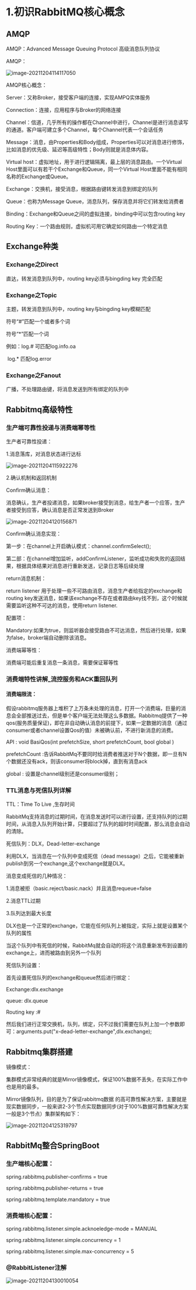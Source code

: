 # 1.初识RabbitMQ核心概念

## AMQP

AMQP：Advanced Message Queuing Protocol  高级消息队列协议

AMQP：

![image-20211204114117050](poto\image-20211204114117050.png)

AMQP核心概念：

Server：又称Broker，接受客户端的连接，实现AMPQ实体服务

Connection：连接，应用程序与Broker的网络连接

Channel：信道，几乎所有的操作都在Channel中进行，Channel是进行消息读写的通道。客户端可建立多个Channel，每个Channel代表一个会话任务

Message：消息，由Properties和Body组成，Properties可以对消息进行修饰，比如消息的优先级、延迟等高级特性；Body则就是消息体内容。

Virtual host：虚拟地址，用于进行逻辑隔离，最上层的消息路由。一个Virtual Host里面可以有若干个Exchange和Queue，同一个Virtual Host里面不能有相同名称的Exchange或Queue。

Exchange：交换机，接受消息，根据路由键转发消息到绑定的队列

Queue：也称为Message Queue，消息队列，保存消息并将它们转发给消费者

Binding：Exchange和Queue之间的虚拟连接，binding中可以包含routing key

Routing Key：一个路由规则，虚拟机可用它确定如何路由一个特定消息

## Exchange种类

### Exchange之Direct

直达，转发消息到队列中，routing key必须与bingding key 完全匹配

### Exchange之Topic

主题，转发消息到队列中，routing key与bingding key模糊匹配

符号“#”匹配一个或者多个词

符号“*”匹配一个词

例如：log.#   可匹配log.info.oa

​			log.*  匹配log.error

### Exchange之Fanout

广播，不处理路由键，将消息发送到所有绑定的队列中



## Rabbitmq高级特性

### 生产端可靠性投递与消费端幂等性

生产者可靠性投递：

1.消息落库，对消息状态进行达标

![image-20211204115922276](poto\image-20211204115922276.png)

2.确认机制和返回机制

Confirm确认消息：

消息确认，生产者投递消息，如果broker接受到消息，给生产者一个应答，生产者接受到应答，确认消息是否正常发送到Broker

![image-20211204120156871](poto\image-20211204120156871.png)

Confirm确认消息实现：

第一步：在channel上开启确认模式：channel.confirmSelect();

第二部：在channel增加监听，addConfirmListener，监听成功和失败的返回结果，根据具体结果对消息进行重新发送，记录日志等后续处理

return消息机制：

return listener 用于处理一些不可路由消息，消息生产者给指定的exchange和routing key发送消息，如果该exchange不存在或者路由key找不到，这个时候就需要监听这种不可达的消息，使用return listener.

配置项：

Mandatory:如果为true，则监听器会接受路由不可达消息，然后进行处理，如果为false，broker端自动删除该消息。

消费端幂等性：

消费端可能后重复消息一条消息，需要保证幂等性



### 消费端特性讲解_流控服务和ACK重回队列

#### 消费端限流：

假设rabbitmq服务器上堆积了上万条未处理的消息，打开一个消费端，巨量的消息会全部推送过去，但是单个客户端无法处理这么多数据。Rabbitmq提供了一种qos(服务质量保证)，即在非自动确认消息的前提下，如果一定数据的消息（通过consumer或者channel设置Qos的值）未被确认前，不进行新消息的消费。

API : void BasiQos(int prefetchSize, short prefetchCount, bool global )

prefetchCount :告诉RabbitMq不要同时给消费者推送对于N个数据，即一旦有N个数据还没有ack，则该consumer将block掉，直到有消息ack

global : 设置是channel级别还是consumer级别；

### TTL消息与死信队列详解

TTL：Time To Live ,生存时间

RabbitMq支持消息的过期时间，在消息发送时可以进行设置，还支持队列的过期时间，从消息入队列开始计算，只要超过了队列的超时时间配置，那么消息会自动的清除。

死信队列：DLX，Dead-letter-exchange

利用DLX，当消息在一个队列中变成死信（dead message）之后，它能被重新publish到另一个exchange,这个exchange就是DLX。

消息变成死信的几种情况：

1.消息被拒（basic.reject/basic.nack）并且消息requeue=false

2.消息TTL过期

3.队列达到最大长度

DLX也是一个正常的exchange，它能在任何队列上被指定，实际上就是设置某个队列的属性

当这个队列中有死信的时候，RabbitMq就会自动的将这个消息重新发布到设置的exchange上，进而被路由到另外一个队列

死信队列设置：

首先设置死信队列的exchange和queue然后进行绑定：

Exchange:dlx.exchange

queue: dlx.queue

Routing key :#

然后我们进行正常交换机，队列，绑定，只不过我们需要在队列上加一个参数即可：arguments.put("x-dead-letter-exchange",dlx.exchange);

## Rabbitmq集群搭建

镜像模式：

集群模式非常经典的就是Mirror镜像模式，保证100%数据不丢失，在实际工作中也是用的最多。

Mirror镜像队列，目的是为了保证rabbitmq数据 的高可靠性解决方案，主要就是现实数据同步，一般来讲2-3个节点实现数据同步(对于100%数据可靠性解决方案一般是3个节点）集群架构如下：

![image-20211204125319797](poto\image-20211204125319797.png)

## RabbitMq整合SpringBoot

### 生产端核心配置：

spring.rabbitmq.publisher-confirms = true

spring.rabbitmq.publisher-returns = true

spring.rabbitmq.template.mandatory = true

### 消费端核心配置：

spring.rabbitmq.listener.simple.acknoeledge-mode = MANUAL

spring.rabbitmq.listener.simple.concurrency = 1

spring.rabbitmq.listener.simple.max-concurrency = 5

### @RabbitListener注解

![image-20211204130010054](poto\image-20211204130010054.png)
